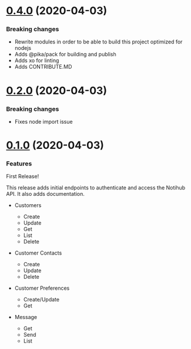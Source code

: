 # [0.4.0](https://github.com/gvillo/notihub-nodejs-sdk/releases/tag/0.4.0) (2020-04-03)
### Breaking changes
* Rewrite modules in order to be able to build this project optimized for nodejs
* Adds @pika/pack for building and publish
* Adds xo for linting
* Adds CONTRIBUTE.MD

# [0.2.0](https://github.com/gvillo/notihub-nodejs-sdk/releases/tag/0.2.0) (2020-04-03)
### Breaking changes
* Fixes node import issue

# [0.1.0](https://github.com/gvillo/notihub-nodejs-sdk/releases/tag/0.1.0) (2020-04-03)
### Features
  First Release!
  
  This release adds initial endpoints to authenticate and access the Notihub API. It also adds documentation.

- Customers
  - Create
  - Update
  - Get
  - List
  - Delete
  
- Customer Contacts
  - Create
  - Update
  - Delete
  
- Customer Preferences
  - Create/Update
  - Get
 
- Message
  - Get
  - Send
  - List
   
    
    
